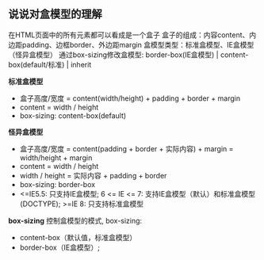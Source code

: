 ## 说说对盒模型的理解
在HTML页面中的所有元素都可以看成是一个盒子
盒子的组成：内容content、内边距padding、边框border、外边距margin
盒模型类型：标准盒模型、IE盒模型（怪异盒模型）
通过box-sizing修改盒模型: border-box(IE盒模型) | content-box(default/标准) | inherit

**标准盒模型**
- 盒子高度/宽度 = content(width/height) + padding + border + margin
- content = width / height
- box-sizing: content-box(default)

**怪异盒模型**
- 盒子高度/宽度 = content(padding + border + 实际内容) + margin = width/height + margin
- content = width / height
- width / height = 实际内容 + padding + border
- box-sizing: border-box
- <=IE5.5: 只支持IE盒模型; 6 <= IE <= 7: 支持IE盒模型（默认）和标准盒模型(DOCTYPE); >=IE 8: 只支持标准盒模型

**box-sizing**
控制盒模型的模式, box-sizing:
  - content-box（默认值，标准盒模型）
  - border-box（IE盒模型）;